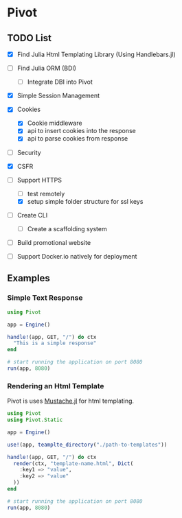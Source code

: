 # Pivot

## TODO List

- [x] Find Julia Html Templating Library (Using Handlebars.jl)
- [ ] Find Julia ORM (BDI)
  - [ ] Integrate DBI into Pivot
- [x] Simple Session Management
- [x] Cookies
  - [x] Cookie middleware
  - [x] api to insert cookies into the response
  - [x] api to parse cookies from response
- [ ]  Security
  - [x] CSFR
- [ ] Support HTTPS
  - [ ] test remotely
  - [x] setup simple folder structure for ssl keys
- [ ] Create CLI
  - [ ] Create a scaffolding system
- [ ] Build promotional website
- [ ] Support Docker.io natively for deployment


## Examples

### Simple Text Response
```julia
using Pivot

app = Engine()

handle!(app, GET, "/") do ctx
  "This is a simple response"
end

# start running the application on port 8080
run(app, 8080)
```

### Rendering an Html Template

Pivot is uses [Mustache.jl](https://github.com/jverzani/Mustache.jl) for html templating.

```julia
using Pivot
using Pivot.Static

app = Engine()

use!(app, teamplte_directory("./path-to-templates"))

handle!(app, GET, "/") do ctx
  render(ctx, "template-name.html", Dict(
    :key1 => "value",
    :key2 => "value"
  ))
end

# start running the application on port 8080
run(app, 8080)
```
